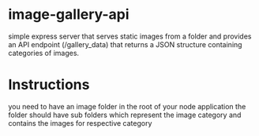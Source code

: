 # image-gallery-api
simple express server that serves static images from a folder and provides an API endpoint (/gallery_data) that returns a JSON structure containing categories of images.
# Instructions
you need to have an image folder in the root of your node application
the folder should have sub folders which represent the image category and contains the images for respective category
